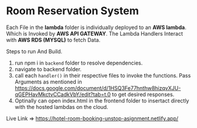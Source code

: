 # Room Reservation System
Each File in the **lambda** folder is individually deployed to an **AWS lambda**. Which is Invoked by **AWS API GATEWAY**. The Lambda Handlers Interact with **AWS RDS (MYSQL)** to fetch Data.

Steps to run And Build.
1. run npm i in `backend` folder to resolve dependencies.
2. navigate to backend folder.
3. call each `handler()` in their respective files to invoke the functions. Pass Arguments as mentioned in 
   https://docs.google.com/document/d/1HSQ3Fe77hnthw8hizqvXJU-qGEPHavMkctvCCadkVbY/edit?tab=t.0 to get desired responses.
4. Optinally can open index.html in the frontend folder to insertact directly with the hosted lambdas on the cloud.
   
Live Link => https://hotel-room-booking-unstop-asignment.netlify.app/
